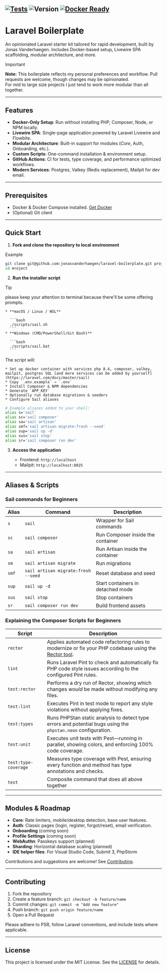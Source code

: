 ## [![Tests](https://github.com/jonasvanderhaegen/laravel-boilerplate/actions/workflows/tests.yml/badge.svg)](https://github.com/jonasvanderhaegen/laravel-boilerplate/actions/workflows/tests.yml) ![Version](https://img.shields.io/badge/Version-alpha-blue) [![Docker Ready](https://img.shields.io/badge/Docker-ready-blue?logo=docker\&logoColor=white)](https://docs.docker.com/get-docker/)

# Laravel Boilerplate

An opinionated Laravel starter kit tailored for rapid development, built by Jonas Vanderhaegen. Includes Docker-based setup, Livewire SPA scaffolding, modular architecture, and more.

> [!IMPORTANT]
> **Note:** This boilerplate reflects my personal preferences and workflow. Pull requests are welcome, though changes may be opinionated.<br>
> For mid to large size projects I just tend to work more modular than all together.

---

## Features

* **Docker-Only Setup**: Run without installing PHP, Composer, Node, or NPM locally.
* **Livewire SPA**: Single-page application powered by Laravel Livewire and Flowbite.
* **Modular Architecture**: Built-in support for modules (*Core*, Auth, Onboarding, etc.).
* **Custom Scripts**: One-command installation & environment setup.
* **GitHub Actions**: CI for tests, type coverage, and performance optimized workflows.
* **Modern Services**: Postgres, Valkey (Redis replacement), Mailpit for dev email.

---

## Prerequisites

* Docker & Docker Compose installed. [Get Docker](https://docs.docker.com/get-docker/)
* (Optional) Git client

---

## Quick Start

1. **Fork and clone the repository to local environment**

Example
   ```bash
   git clone git@github.com:jonasvanderhaegen/laravel-boilerplate.git project
   cd mroject
   ```

2. **Run the installer script**

> [!TIP]
> please keep your attention to terminal because there'll be some offering prompts.

    * **macOS / Linux / WSL**

      ```bash
      ./scripts/sail.sh
      ```
    * **Windows (CMD/PowerShell/Git Bash)**

      ```bash
      ./scripts/sail.bat
      ```

   The script will:

    * Set up docker container with services php 8.4, composer, valkey, mailpit, postgres SQL [and more services can be added by yourself](https://laravel.com/docs/master/sail)
    * Copy `.env.example` → `.env`
    * Install Composer & NPM dependencies
    * Generate `APP_KEY`
    * Optionally run database migrations & seeders
    * Configure Sail aliases

   ```bash
   # Example aliases added to your shell:
   alias s='sail'
   alias sc='sail composer'
   alias sa='sail artisan'
   alias smf='sail artisan migrate:fresh --seed'
   alias sup='sail up -d'
   alias sus='sail stop'
   alias sr='sail composer run dev'
   ```

3. **Access the application**

    * Frontend: `http://localhost`
    * Mailpit: `http://localhost:8025`

---

## Aliases & Scripts

### Sail commands for Beginners

| Alias | Command                             | Description                       |
|-------|-------------------------------------|-----------------------------------|
| `s`   | `sail`                              | Wrapper for Sail commands         |
| `sc`  | `sail composer`                     | Run Composer inside the container |
| `sa`  | `sail artisan`                      | Run Artisan inside the container  |
| `sm`  | `sail artisan migrate`              | Run migrations                    |
| `smf` | `sail artisan migrate:fresh --seed` | Reset database and seed           |
| `sup` | `sail up -d`                        | Start containers in detached mode |
| `sus` | `sail stop`                         | Stop containers                   |
| `sr`  | `sail composer run dev`             | Build frontend assets             |


### Explaining the Composer Scripts for Beginners

| Script               | Description                                                                                                                                  |
|----------------------|----------------------------------------------------------------------------------------------------------------------------------------------|
| `rector`             | Applies automated code refactoring rules to modernize or fix your PHP codebase using the [Rector tool](https://github.com/rectorphp/rector). |
| `lint`               | Runs Laravel Pint to check and automatically fix PHP code style issues according to the configured Pint rules.                               |
| `test:rector`        | Performs a dry run of Rector, showing which changes *would* be made without modifying any files.                                             |
| `test:lint`          | Executes Pint in test mode to report any style violations without applying fixes.                                                            |
| `test:types`         | Runs PHPStan static analysis to detect type errors and potential bugs using the `phpstan.neon` configuration.                                |
| `test:unit`          | Executes unit tests with Pest—running in parallel, showing colors, and enforcing 100% code coverage.                                         |
| `test:type-coverage` | Measures type coverage with Pest, ensuring every function and method has type annotations and checks.                                        |
| `test`               | Composite command that does all above together                                                                                               |

---

## Modules & Roadmap

* **Core**: Rate limiters, mobile/desktop detection, base user features.
* **Auth**: Classic pages (login, register, forgot/reset), email verification.
* **Onboarding** (coming soon)
* **Profile Settings** (coming soon)
* **WebAuthn**: Passkeys support (planned)
* **Sharding**: Horizontal database scaling (planned)
* **IDE helper files**: For Visual Studio Code, Submit 3, PhpStorm

Contributions and suggestions are welcome! See [Contributing](#contributing).

---

## Contributing

1. Fork the repository
2. Create a feature branch: `git checkout -b feature/name`
3. Commit changes: `git commit -m "Add new feature"`
4. Push branch: `git push origin feature/name`
5. Open a Pull Request

Please adhere to PSR, follow Laravel conventions, and include tests where applicable.

---

## License

This project is licensed under the MIT License. See the [LICENSE](https://opensource.org/licenses/MIT) for details.
